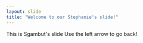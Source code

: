 ```yaml
---
layout: slide
title: "Welcome to our Stephanie's slide!"
---
```

This is Sgambut's slide
Use the left arrow to go back!
